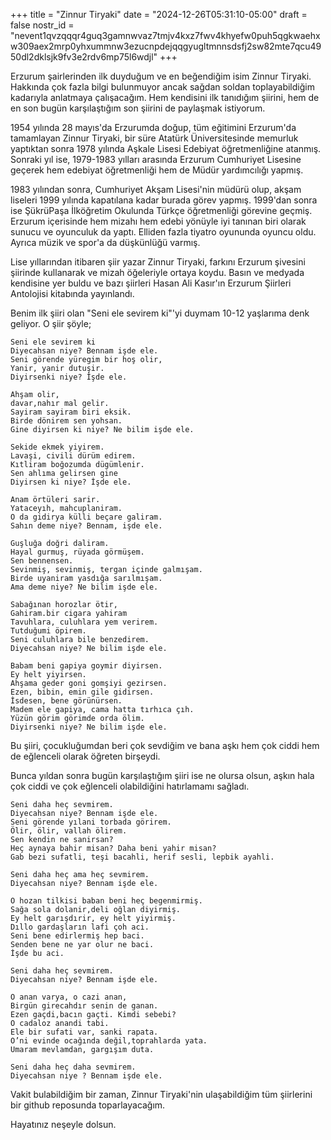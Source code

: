 +++
title = "Zinnur Tiryaki"
date = "2024-12-26T05:31:10-05:00"
draft = false
nostr_id = "nevent1qvzqqqr4guq3gamnwvaz7tmjv4kxz7fwv4khyefw0puh5qgkwaehxw309aex2mrp0yhxummnw3ezucnpdejqqgyugltmnnsdsfj2sw82mte7qcu4950dl2dklsjk9fv3e2rdv6mp75l6wdjl"
+++

Erzurum şairlerinden ilk duyduğum ve en beğendiğim isim Zinnur Tiryaki. Hakkında çok fazla bilgi bulunmuyor ancak sağdan soldan toplayabildiğim kadarıyla anlatmaya çalışacağım. Hem kendisini ilk tanıdığım şiirini, hem de en son bugün karşılaştığım son şiirini de paylaşmak istiyorum. 

1954 yılında 28 mayıs'da Erzurumda doğup, tüm eğitimini Erzurum'da tamamlayan Zinnur Tiryaki, bir süre Atatürk Üniversitesinde memurluk yaptıktan sonra 1978 yılında Aşkale Lisesi Edebiyat öğretmenliğine atanmış. Sonraki yıl ise, 1979-1983 yılları arasında Erzurum Cumhuriyet Lisesine geçerek hem edebiyat öğretmenliği hem de Müdür yardımcılığı yapmış. 

1983 yılından sonra, Cumhuriyet Akşam Lisesi'nin müdürü olup, akşam liseleri 1999 yılında kapatılana kadar burada görev yapmış. 1999'dan sonra ise ŞükrüPaşa İlköğretim Okulunda Türkçe öğretmenliği görevine geçmiş. Erzurum içerisinde hem mizahı hem edebi yönüyle iyi tanınan biri olarak sunucu ve oyunculuk da yaptı. Elliden fazla tiyatro oyununda oyuncu oldu. Ayrıca müzik ve spor'a da düşkünlüğü varmış. 

Lise yıllarından itibaren şiir yazar Zinnur Tiryaki, farkını Erzurum şivesini şiirinde kullanarak ve mizah öğeleriyle ortaya koydu. Basın ve medyada kendisine yer buldu ve bazı şiirleri Hasan Ali Kasır'ın Erzurum Şiirleri Antolojisi kitabında yayınlandı. 

Benim ilk şiiri olan "Seni ele sevirem ki"'yi duymam 10-12 yaşlarıma denk geliyor. O şiir şöyle;

```
Seni ele sevirem ki
Diyecahsan niye? Bennam işde ele.
Seni görende yüregim bir hoş olir,
Yanir, yanir dutuşir.
Diyirsenki niye? İşde ele.

Ahşam olir,
davar,nahır mal gelir.
Sayiram sayiram biri eksik.
Birde dönirem sen yohsan.
Gine diyirsen ki niye? Ne bilim işde ele.

Sekide ekmek yiyirem.
Lavaşi, civili dürüm edirem.
Kıtliram boğozumda dügümlenir.
Sen ahlıma gelirsen gine
Diyirsen ki niye? İşde ele.

Anam örtüleri sarir.
Yataceyıh, mahcuplaniram.
O da gidirya külli beçare galiram.
Sahın deme niye? Bennam, işde ele.

Guşluğa doğri daliram.
Hayal gurmuş, rüyada görmüşem.
Sen bennensen.
Sevinmiş, sevinmiş, tergan içinde galmışam.
Birde uyaniram yasdığa sarılmışam.
Ama deme niye? Ne bilim işde ele.

Sabağınan horozlar ötir,
Gahiram.bir cigara yahiram
Tavuhlara, culuhlara yem verirem.
Tutduğumi öpirem.
Seni culuhlara bile benzedirem.
Diyecahsan niye? Ne bilim işde ele.

Babam beni gapiya goymir diyirsen.
Ey helt yiyirsen.
Ahşama geder goni gomşiyi gezirsen.
Ezen, bibin, emin gile gidirsen.
İsdesen, bene görünürsen.
Madem ele gapiya, cama hatta tırhıca çıh.
Yüzün görim görimde orda ölim.
Diyirsenki niye? Ne bilim işde ele.
```

Bu şiiri, çocukluğumdan beri çok sevdiğim ve bana aşkı hem çok ciddi hem de eğlenceli olarak öğreten birşeydi. 

Bunca yıldan sonra bugün karşılaştığım şiiri ise ne olursa olsun, aşkın hala çok ciddi ve çok eğlenceli olabildiğini hatırlamamı sağladı. 

```
Seni daha heç sevmirem.
Diyecahsan niye? Bennam işde ele.
Seni görende yılani torbada görirem.
Ölir, ölir, vallah ölirem.
Sen kendin ne sanirsan?
Heç aynaya bahir misan? Daha beni yahir misan?
Gab bezi sufatli, teşi bacahli, herif sesli, lepbik ayahli.

Seni daha heç ama heç sevmirem.
Diyecahsan niye? Bennam işde ele.

O hozan tilkisi baban beni heç begenmirmiş.
Sağa sola dolanir,deli oğlan diyirmiş.
Ey helt garışdırir, ey helt yiyirmiş.
Dıllo gardaşların lafi çoh aci.
Seni bene edirlermiş hep baci.
Senden bene ne yar olur ne baci.
İşde bu aci.

Seni daha heç sevmirem.
Diyecahsan niye? Bennam işde ele.

O anan varya, o cazi anan,
Birgün girecahdır senin de ganan.
Ezen gaçdi,bacın gaçti. Kimdi sebebi?
O cadaloz anandi tabi.
Ele bir sufati var, sanki rapata.
O’ni evinde ocağında değil,toprahlarda yata.
Umaram mevlamdan, gargışım duta.

Seni daha heç daha sevmirem.
Diyecahsan niye ? Bennam işde ele.

```

Vakit bulabildiğim bir zaman, Zinnur Tiryaki'nin ulaşabildiğim tüm şiirlerini bir github reposunda toparlayacağım. 

Hayatınız neşeyle dolsun.
